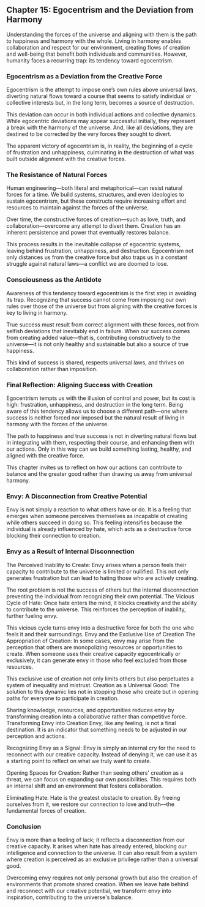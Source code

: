 ## Chapter 15: Egocentrism and the Deviation from Harmony
Understanding the forces of the universe and aligning with them is the path to happiness and harmony with the whole. Living in harmony enables collaboration and respect for our environment, creating flows of creation and well-being that benefit both individuals and communities. However, humanity faces a recurring trap: its tendency toward egocentrism.
### Egocentrism as a Deviation from the Creative Force
Egocentrism is the attempt to impose one’s own rules above universal laws, diverting natural flows toward a course that seems to satisfy individual or collective interests but, in the long term, becomes a source of destruction.

This deviation can occur in both individual actions and collective dynamics. While egocentric deviations may appear successful initially, they represent a break with the harmony of the universe. And, like all deviations, they are destined to be corrected by the very forces they sought to divert.

The apparent victory of egocentrism is, in reality, the beginning of a cycle of frustration and unhappiness, culminating in the destruction of what was built outside alignment with the creative forces.

### The Resistance of Natural Forces
Human engineering—both literal and metaphorical—can resist natural forces for a time. We build systems, structures, and even ideologies to sustain egocentrism, but these constructs require increasing effort and resources to maintain against the forces of the universe.

Over time, the constructive forces of creation—such as love, truth, and collaboration—overcome any attempt to divert them. Creation has an inherent persistence and power that eventually restores balance.

This process results in the inevitable collapse of egocentric systems, leaving behind frustration, unhappiness, and destruction. Egocentrism not only distances us from the creative force but also traps us in a constant struggle against natural laws—a conflict we are doomed to lose.

### Consciousness as the Antidote
Awareness of this tendency toward egocentrism is the first step in avoiding its trap. Recognizing that success cannot come from imposing our own rules over those of the universe but from aligning with the creative forces is key to living in harmony.

True success must result from correct alignment with these forces, not from selfish deviations that inevitably end in failure. When our success comes from creating added value—that is, contributing constructively to the universe—it is not only healthy and sustainable but also a source of true happiness.

This kind of success is shared, respects universal laws, and thrives on collaboration rather than imposition.

### Final Reflection: Aligning Success with Creation
Egocentrism tempts us with the illusion of control and power, but its cost is high: frustration, unhappiness, and destruction in the long term. Being aware of this tendency allows us to choose a different path—one where success is neither forced nor imposed but the natural result of living in harmony with the forces of the universe.

The path to happiness and true success is not in diverting natural flows but in integrating with them, respecting their course, and enhancing them with our actions. Only in this way can we build something lasting, healthy, and aligned with the creative force.

This chapter invites us to reflect on how our actions can contribute to balance and the greater good rather than drawing us away from universal harmony.

### Envy: A Disconnection from Creative Potential
Envy is not simply a reaction to what others have or do. It is a feeling that emerges when someone perceives themselves as incapable of creating while others succeed in doing so. This feeling intensifies because the individual is already influenced by hate, which acts as a destructive force blocking their connection to creation.

### Envy as a Result of Internal Disconnection
The Perceived Inability to Create:
Envy arises when a person feels their capacity to contribute to the universe is limited or nullified. This not only generates frustration but can lead to hating those who are actively creating.

The root problem is not the success of others but the internal disconnection preventing the individual from recognizing their own potential.
The Vicious Cycle of Hate:
Once hate enters the mind, it blocks creativity and the ability to contribute to the universe. This reinforces the perception of inability, further fueling envy.

This vicious cycle turns envy into a destructive force for both the one who feels it and their surroundings.
Envy and the Exclusive Use of Creation
The Appropriation of Creation:
In some cases, envy may arise from the perception that others are monopolizing resources or opportunities to create. When someone uses their creative capacity egocentrically or exclusively, it can generate envy in those who feel excluded from those resources.

This exclusive use of creation not only limits others but also perpetuates a system of inequality and mistrust.
Creation as a Universal Good:
The solution to this dynamic lies not in stopping those who create but in opening paths for everyone to participate in creation.

Sharing knowledge, resources, and opportunities reduces envy by transforming creation into a collaborative rather than competitive force.
Transforming Envy into Creation
Envy, like any feeling, is not a final destination. It is an indicator that something needs to be adjusted in our perception and actions.

Recognizing Envy as a Signal:
Envy is simply an internal cry for the need to reconnect with our creative capacity. Instead of denying it, we can use it as a starting point to reflect on what we truly want to create.

Opening Spaces for Creation:
Rather than seeing others' creation as a threat, we can focus on expanding our own possibilities. This requires both an internal shift and an environment that fosters collaboration.

Eliminating Hate:
Hate is the greatest obstacle to creation. By freeing ourselves from it, we restore our connection to love and truth—the fundamental forces of creation.

### Conclusion
Envy is more than a feeling of lack; it reflects a disconnection from our creative capacity. It arises when hate has already entered, blocking our intelligence and connection to the universe. It can also result from a system where creation is perceived as an exclusive privilege rather than a universal good.

Overcoming envy requires not only personal growth but also the creation of environments that promote shared creation. When we leave hate behind and reconnect with our creative potential, we transform envy into inspiration, contributing to the universe's balance.
